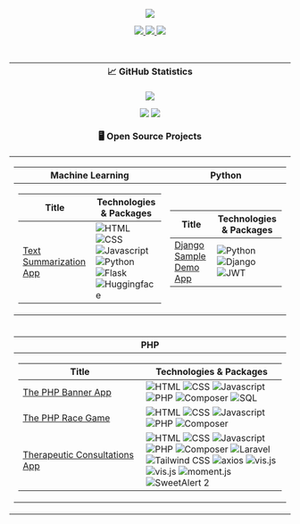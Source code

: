 <p align="center">
    <img src="https://readme-typing-svg.demolab.com/?font=Roboto&size=18&duration=1000&pause=200&color=0969DA&multiline=true&repeat=false&width=500&height=200&lines=Hi+%F0%9F%91%8B+++I%27m+Maksym+Bratuta;MScEng+%7C+Software+Engineer;%E3%85%A4;I+believe+that+building+strong+relationships+and+fostering;a+collaborative+environment+are+essential+factors+in+achieving;success." />
</p>

<p align="center">
  <a href="https://cv.djinni.co/85/d2ebf418a251183062214ee11d50f8/Maksym_Bratuta_CV_Full_Stack_Software_Engineer.pdf" rel="nofollow" target="_blank">
      <img src="https://img.shields.io/badge/PDF-CV-red?style=flat-square&amp;logo=adobe" style="max-width: 100%;">
  </a>
  <a href="https://www.linkedin.com/in/maksym-bratuta/" rel="nofollow" target="_blank">
      <img src="https://img.shields.io/badge/Linkedin-blue?style=flat-square&logo=linkedin" style="max-width: 100%;">
  </a>
  <a href="mailto:m.bratuta@gmail.com">
      <img src="https://img.shields.io/badge/-Email-red?style=flat-square&logo=gmail&logoColor=white" style="max-width: 100%;">
  </a>
</p>
  
<br/>

<table>
    <thead>
      <tr></tr>
    <tr>
        <th width="1000px">📈 GitHub Statistics</th>
    </tr>
    </thead>
</table>

<div align="center">
    <p align="center">
        <img src="https://github-readme-stats-sigma-five.vercel.app/api/top-langs/?username=maxbratuta&layout=compact" style="max-width: 100%;">
    </p>
    <p align="center">
        <img src="http://github-profile-summary-cards.vercel.app/api/cards/repos-per-language?username=maxbratuta&theme=github" style="max-width: 100%;">
        <img src="http://github-profile-summary-cards.vercel.app/api/cards/most-commit-language?username=maxbratuta&theme=github" style="max-width: 100%;">
    </p> 
</div>

<table>
    <thead>
      <tr></tr>
    <tr>
        <th width="1000px">🖥️ Open Source Projects</th>
    </tr>
    </thead>
</table>

<table align="center">
    <tbody>
    <tr></tr>
    <tr>
        <td>
            <table>
                <thead>
                <tr>
                    <th>Machine Learning</th>
                    <th>Python</th>
                </tr>
                </thead>
                <tbody>
                <tr>
                    <td>
                        <table>
                            <thead>
                            <tr>
                                <th>Title</th>
                                <th>Technologies & Packages</th>
                            </tr>
                            </thead>
                            <tbody>
                            <tr>
                                <td>
                                    <a href="https://github.com/maxbratuta/text-summarization-app">Text Summarization
                                        App</a>
                                </td>
                                <td>
                                    <img src="https://img.shields.io/badge/HTML-black?style=flat-square&amp;logo=html"
                                         alt="HTML"/>
                                    <img src="https://img.shields.io/badge/CSS-black?style=flat-square&amp;logo=css"
                                         alt="CSS"/>
                                    <img src="https://img.shields.io/badge/Javascript-black?style=flat-square&amp;logo=javascript"
                                         alt="Javascript"/>
                                    <br/>
                                    <img src="https://img.shields.io/badge/Python-black?style=flat-square&logo=python"
                                         alt="Python"/>
                                    <img src="https://img.shields.io/badge/Flask-black?style=flat-square&amp;logo=flask"
                                         alt="Flask"/>
                                    <img src="https://img.shields.io/badge/Huggingface-black?style=flat-square&amp;logo=huggingface"
                                         alt="Huggingface"/>
                                </td>
                            </tr>
                            </tbody>
                        </table>
                    </td>
                    <td>
                        <table>
                            <thead>
                            <tr>
                                <th>Title</th>
                                <th>Technologies & Packages</th>
                            </tr>
                            </thead>
                            <tbody>
                            <tr>
                                <td>
                                    <a href="https://github.com/maxbratuta/django-sample-demo-app">Django Sample Demo
                                        App</a>
                                </td>
                                <td>
                                    <img src="https://img.shields.io/badge/Python-black?style=flat-square&logo=python"
                                         alt="Python"/>
                                    <img src="https://img.shields.io/badge/Django-black?style=flat-square&logo=django"
                                         alt="Django"/>
                                    <img src="https://img.shields.io/badge/JWT-black?style=flat-square&logo=jwt"
                                         alt="JWT"/>
                                </td>
                            </tr>
                            </tbody>
                        </table>
                    </td>
                </tr>
                </tbody>
            </table>
        </td>
    </tr>
    <tr></tr>
    <tr>
        <td>
            <table>
                <thead>
                <tr>
                    <th>PHP</th>
                </tr>
                </thead>
                <tbody>
                <tr>
                    <td>
                        <table>
                            <thead>
                            <tr>
                                <th>Title</th>
                                <th>Technologies & Packages</th>
                            </tr>
                            </thead>
                            <tbody>
                            <tr>
                                <td width="205px">
                                    <a href="https://github.com/maxbratuta/the-php-banner-app">The PHP Banner App</a>
                                </td>
                                <td>
                                    <img src="https://img.shields.io/badge/HTML-black?style=flat-square&amp;logo=php"
                                         alt="HTML"/>
                                    <img src="https://img.shields.io/badge/CSS-black?style=flat-square&amp;logo=css"
                                         alt="CSS"/>
                                    <img src="https://img.shields.io/badge/Javascript-black?style=flat-square&amp;logo=javascript"
                                         alt="Javascript"/>
                                    <br/>
                                    <img src="https://img.shields.io/badge/PHP-black?style=flat-square&amp;logo=php"
                                         alt="PHP"/>
                                    <img src="https://img.shields.io/badge/Composer-black?style=flat-square&amp;logo=composer"
                                         alt="Composer"/>
                                    <img src="https://img.shields.io/badge/sql-black?style=flat-square&amp;logo=SQL"
                                         alt="SQL"/>
                                </td>
                            </tr>
                            <tr>
                                <td width="205px">
                                    <a href="https://github.com/maxbratuta/the-php-race-game">The PHP Race Game</a>
                                </td>
                                <td>
                                    <img src="https://img.shields.io/badge/HTML-black?style=flat-square&amp;logo=php"
                                         alt="HTML"/>
                                    <img src="https://img.shields.io/badge/CSS-black?style=flat-square&amp;logo=css"
                                         alt="CSS"/>
                                    <img src="https://img.shields.io/badge/Javascript-black?style=flat-square&amp;logo=javascript"
                                         alt="Javascript"/>
                                    <br/>
                                    <img src="https://img.shields.io/badge/PHP-black?style=flat-square&amp;logo=php"
                                         alt="PHP"/>
                                    <img src="https://img.shields.io/badge/Composer-black?style=flat-square&amp;logo=composer"
                                         alt="Composer"/>
                                </td>
                            </tr>
                            <tr>
                                <td>
                                    <a href="https://github.com/maxbratuta/therapeutic-consultations-app">Therapeutic Consultations App</a>
                                </td>
                                <td>
                                    <img src="https://img.shields.io/badge/HTML-black?style=flat-square&amp;logo=php"
                                         alt="HTML"/>
                                    <img src="https://img.shields.io/badge/CSS-black?style=flat-square&amp;logo=css"
                                         alt="CSS"/>
                                    <img src="https://img.shields.io/badge/Javascript-black?style=flat-square&amp;logo=javascript"
                                         alt="Javascript"/>
                                    <br/>
                                    <img src="https://img.shields.io/badge/PHP-black?style=flat-square&amp;logo=php"
                                         alt="PHP"/>
                                    <img src="https://img.shields.io/badge/Composer-black?style=flat-square&amp;logo=composer"
                                         alt="Composer"/>
                                    <img src="https://img.shields.io/badge/Laravel-black?style=flat-square&amp;logo=laravel"
                                         alt="Laravel"/>
                                    <br/>
                                    <img src="https://img.shields.io/badge/Tailwind_CSS-black?style=flat-square&logo=tailwind"
                                         alt="Tailwind CSS"/>
                                    <img src="https://img.shields.io/badge/axios-black?style=flat-square&amp;logo=axios"
                                         alt="axios"/>
                                    <img src="https://img.shields.io/badge/vis.js-black?style=flat-square&amp;logo=visdotjs"
                                         alt="vis.js"/>
                                    <br/>
                                    <img src="https://img.shields.io/badge/vis.js-black?style=flat-square&amp;logo=visdotjs"
                                         alt="vis.js"/>
                                    <img src="https://img.shields.io/badge/moment.js-black?style=flat-square&amp;logo=momentdotjs"
                                         alt="moment.js"/>
                                    <img src="https://img.shields.io/badge/SweetAlert_2-black?style=flat-square&amp;logo=sweetalert"
                                         alt="SweetAlert 2"/>
                                </td>
                            </tr>
                            </tbody>
                        </table>
                    </td>
                </tr>
                </tbody>
            </table>
        </td>
    </tr>
    </tbody>
</table>
